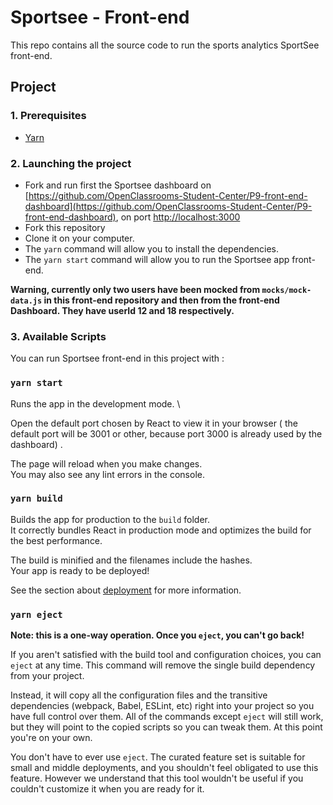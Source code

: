 # Sportsee - Front-end

This repo contains all the source code to run the sports analytics SportSee front-end.

## Project

### 1. Prerequisites

- [Yarn](https://yarnpkg.com/)

### 2. Launching the project

- Fork and run first the Sportsee dashboard on [https://github.com/OpenClassrooms-Student-Center/P9-front-end-dashboard](https://github.com/OpenClassrooms-Student-Center/P9-front-end-dashboard), on port [http://localhost:3000](http://localhost:3000)
- Fork this repository
- Clone it on your computer.
- The `yarn` command will allow you to install the dependencies.
- The `yarn start` command will allow you to run the Sportsee app front-end.

**Warning, currently only two users have been mocked from ``mocks/mock-data.js`` in this front-end repository and then from the front-end Dashboard. They have userId 12 and 18 respectively.**

### 3. Available Scripts

You can run Sportsee front-end in this project with :

### `yarn start`

Runs the app in the development mode. \

Open the default port chosen by React to view it in your browser ( the default port will be 3001 or other, because port 3000 is already used by the dashboard) .

The page will reload when you make changes.\
You may also see any lint errors in the console.

### `yarn build`

Builds the app for production to the `build` folder.\
It correctly bundles React in production mode and optimizes the build for the best performance.

The build is minified and the filenames include the hashes.\
Your app is ready to be deployed!

See the section about [deployment](https://facebook.github.io/create-react-app/docs/deployment) for more information.

### `yarn eject`

**Note: this is a one-way operation. Once you `eject`, you can't go back!**

If you aren't satisfied with the build tool and configuration choices, you can `eject` at any time. This command will remove the single build dependency from your project.

Instead, it will copy all the configuration files and the transitive dependencies (webpack, Babel, ESLint, etc) right into your project so you have full control over them. All of the commands except `eject` will still work, but they will point to the copied scripts so you can tweak them. At this point you're on your own.

You don't have to ever use `eject`. The curated feature set is suitable for small and middle deployments, and you shouldn't feel obligated to use this feature. However we understand that this tool wouldn't be useful if you couldn't customize it when you are ready for it.